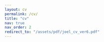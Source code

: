 ```yaml
---
layout: cv
permalink: /cv/
title: "cv"
nav: true
nav_order: 2
redirect_to: "/assets/pdf/joel_cv_ver6.pdf"
---
```

